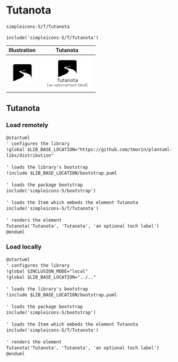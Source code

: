 # Tutanota


```text
simpleicons-5/T/Tutanota
```

```text
include('simpleicons-5/T/Tutanota')
```



| Illustration | Tutanota |
| :---: | :---: |
| ![illustration for Illustration](../../simpleicons-5/T/Tutanota.png) | ![illustration for Tutanota](../../simpleicons-5/T/Tutanota.Local.png) |




## Tutanota

### Load remotely
```plantuml
@startuml
' configures the library
!global $LIB_BASE_LOCATION="https://github.com/tmorin/plantuml-libs/distribution"

' loads the library's bootstrap
!include $LIB_BASE_LOCATION/bootstrap.puml

' loads the package bootstrap
include('simpleicons-5/bootstrap')

' loads the Item which embeds the element Tutanota
include('simpleicons-5/T/Tutanota')

' renders the element
Tutanota('Tutanota', 'Tutanota', 'an optional tech label')
@enduml
```

### Load locally
```plantuml
@startuml
' configures the library
!global $INCLUSION_MODE="local"
!global $LIB_BASE_LOCATION="../.."

' loads the library's bootstrap
!include $LIB_BASE_LOCATION/bootstrap.puml

' loads the package bootstrap
include('simpleicons-5/bootstrap')

' loads the Item which embeds the element Tutanota
include('simpleicons-5/T/Tutanota')

' renders the element
Tutanota('Tutanota', 'Tutanota', 'an optional tech label')
@enduml
```

